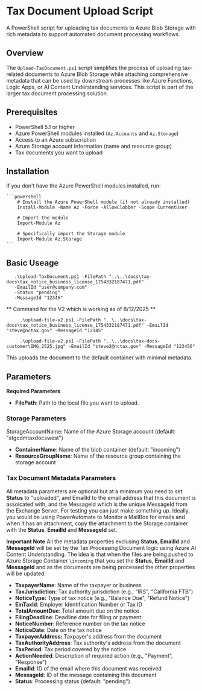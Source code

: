 # Tax Document Upload Script

A PowerShell script for uploading tax documents to Azure Blob Storage with rich metadata to support automated document processing workflows.

## Overview

The `Upload-TaxDocument.ps1` script simplifies the process of uploading tax-related documents to Azure Blob Storage while attaching comprehensive metadata that can be used by downstream processes like Azure Functions, Logic Apps, or AI Content Understanding services. This script is part of the larger tax document processing solution.

## Prerequisites

- PowerShell 5.1 or higher
- Azure PowerShell modules installed (`Az.Accounts` and `Az.Storage`)
- Access to an Azure subscription
- Azure Storage account information (name and resource group)
- Tax documents you want to upload

## Installation

If you don't have the Azure PowerShell modules installed, run:

    ```powershell
        # Install the Azure PowerShell module (if not already installed)
        Install-Module -Name Az -Force -AllowClobber -Scope CurrentUser

        # Import the module
        Import-Module Az

        # Specifically import the Storage module
        Import-Module Az.Storage
    ```

## Basic Useage

   ```
      .\Upload-TaxDocument.ps1 -FilePath "..\..\docs\tax-docs\tax_notice_business_license_1754332187471.pdf" ` 
      -EmailId "user@company.com" ` 
      -Status "pending" ` 
      -MessageId "12345"
   ```

   ** Command for the V2 which is working as of 8/12/2025 **
   ```
        .\upload-file-v2.ps1 -FilePath "..\..\docs\tax-docs\tax_notice_business_license_1754332187471.pdf" -EmailId "steve@nctax.gov" -MessageId "12345"

        .\upload-file-v2.ps1 -FilePath "..\..\docs\tax-docs-customer\IMG_2525.jpg" -EmailId "steve2@nctax.gov" -MessageId "123456"
   ```

This uploads the document to the default container with minimal metadata.

## Parameters
**Required Parameters**
- **FilePath**: Path to the local file you want to upload.

### Storage Parameters
StorageAccountName: Name of the Azure Storage account (default: "stgcdmtaxdocswest")
- **ContainerName**: Name of the blob container (default: "incoming")
- **ResourceGroupName**: Name of the resource group containing the storage account

### Tax Document Metadata Parameters
All metadata parameters are optional but at a minimum you need to set **Status** to "uploaded", and EmailId to the email address that this document is assoicated with, and the MessageId which is the unique MessageId from the Exchange Server.  For testing you can just make something up.  Ideally, you would be using PowerAutomate to Monitor a MailBox for emails and when it has an attachment, copy the attachment to the Storage container with the **Status**, **EmailId** and **MessageId** set.

**Important Note**
All the metadata properties exclusing **Status**, **EmailId** and **MessageId** will be set by the Tax Processing Document logic using Azure AI Content Understanding. The idea is that when the files are being pushed to Azure Storage Container `\incoming` that you set the **Status**, **EmailId** and **MessageId** and as the documents are being processed the other properties will be updated.

- **TaxpayerName**: Name of the taxpayer or business
- **TaxJurisdiction**: Tax authority jurisdiction (e.g., "IRS", "California FTB")
- **NoticeType:** Type of tax notice (e.g., "Balance Due", "Refund Notice")
- **EinTaxId**: Employer Identification Number or Tax ID
- **TotalAmountDue**: Total amount due on the notice
- **FilingDeadline**: Deadline date for filing or payment
- **NoticeNumber**: Reference number on the tax notice
- **NoticeDate**: Date on the tax notice
- **TaxpayerAddress:** Taxpayer's address from the document
- **TaxAuthorityAddress**: Tax authority's address from the document
- **TaxPeriod**: Tax period covered by the notice
- **ActionNeeded**: Description of required action (e.g., "Payment", "Response")
- **EmailId**: ID of the email where this document was received
- **MessageId**: ID of the message containing this document
- **Status**: Processing status (default: "pending")

##

